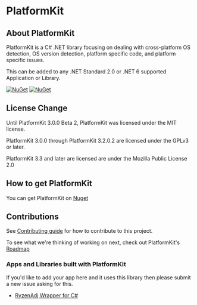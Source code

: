 # PlatformKit

## About PlatformKit

PlatformKit is a C# .NET library focusing on dealing with cross-platform OS detection, OS version detection, platform specific code, and platform specific issues.

This can be added to any .NET Standard 2.0 or .NET 6 supported Application or Library.

[![NuGet](https://img.shields.io/nuget/v/PlatformKit.svg)](https://www.nuget.org/packages/PlatformKit/) 
[![NuGet](https://img.shields.io/nuget/dt/PlatformKit.svg)](https://www.nuget.org/packages/PlatformKit/)

## License Change
Until PlatformKit 3.0.0 Beta 2, PlatformKit was licensed under the MIT license.

PlatformKit 3.0.0 through PlatformKit 3.2.0.2 are licensed under the GPLv3 or later.

PlatformKit 3.3 and later are licensed are under the Mozilla Public License 2.0

## How to get PlatformKit

You can get PlatformKit on [Nuget](https://www.nuget.org/packages/PlatformKit/)

## Contributions
See [Contributing guide](/CONTRIBUTING.md) for how to contribute to this project.

To see what we're thinking of working on next, check out PlatformKit's [Roadmap](/Roadmap.md)

### Apps and Libraries built with PlatformKit
If you'd like to add your app here and it uses this library then please submit a new issue asking for this.
* [RyzenAdj Wrapper for C#](https://gitlab.com/envioussoftware/envioussoftware-oss/RyzenAdjWrapper-for-CSharp)
